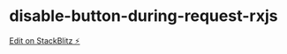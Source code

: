 # disable-button-during-request-rxjs

[Edit on StackBlitz ⚡️](https://stackblitz.com/edit/disable-button-during-request-rxjs)